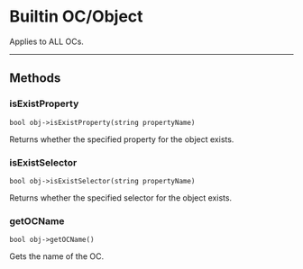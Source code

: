 # Builtin OC/Object

Applies to ALL OCs.

---

## Methods

### isExistProperty

`bool obj->isExistProperty(string propertyName)`

Returns whether the specified property for the object exists.

### isExistSelector

`bool obj->isExistSelector(string propertyName)`

Returns whether the specified selector for the object exists.

### getOCName

`bool obj->getOCName()`

Gets the name of the OC.
